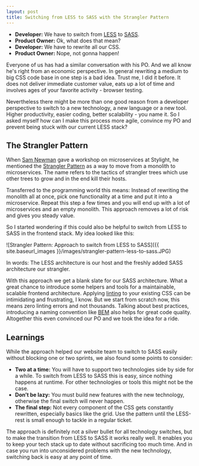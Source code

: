 ```yaml
---
layout: post
title: Switching from LESS to SASS with the Strangler Pattern
---
```


- **Developer:** We have to switch from [LESS](http://lesscss.org/) to [SASS](http://sass-lang.com).
- **Product Owner:** Ok, what does that mean?
- **Developer:** We have to rewrite all our CSS.
- **Product Owner:** Nope, not gonna happen!

Everyone of us has had a similar conversation with his PO. And we all know he's right from an economic perspective. In general rewriting a medium to big CSS code base in one step is a bad idea. Trust me, I did it before. It does not deliver immediate customer value, eats up a lot of time and involves ages of your favorite activity - browser testing.

Nevertheless there might be more than one good reason from a developer perspective to switch to a new technology, a new language or a new tool. Higher productivity, easier coding, better scalability - you name it. So I asked myself how can I make this process more agile, convince my PO and prevent being stuck with our current LESS stack?

## The Strangler Pattern
When [Sam Newman](http://samnewman.io) gave a workshop on microservices at Stylight, he mentioned the [Strangler Pattern](https://www.martinfowler.com/bliki/StranglerApplication.html) as a way to move from a monolith to microservices. The name refers to the tactics of strangler trees which use other trees to grow and in the end kill their hosts.

Transferred to the programming world this means: Instead of rewriting the monolith all at once, pick one functionality at a time and put it into a microservice. Repeat this step a few times and you will end up with a lot of microservices and an empty monolith. This approach removes a lot of risk and gives you steady value.

So I started wondering if this could also be helpful to switch from LESS to SASS in the frontend stack. My idea looked like this:

![Strangler Pattern: Approach to switch from LESS to SASS]({{ site.baseurl_images }}/images/strangler-pattern-less-to-sass.JPG)

In words: The LESS architecture is our host and the freshly added SASS architecture our strangler.

With this approach we get a blank slate for our SASS architecture. What a great chance to introduce some helpers and tools for a maintainable, scalable frontend architecture. Applying [linting](https://en.wikipedia.org/wiki/Lint_(software)) to your existing CSS can be intimidating and frustrating, I know. But we start from scratch now, this means zero linting errors and not thousands. Talking about best practices, introducing a naming convention like [BEM](http://getbem.com) also helps for great code quality. Altogether this even convinced our PO and we took the idea for a ride.

## Learnings
While the approach helped our website team to switch to SASS easily without blocking one or two sprints, we also found some points to consider:
- **Two at a time:** You will have to support two technologies side by side for a while. To switch from LESS to SASS this is easy, since nothing happens at runtime. For other technologies or tools this might not be the case.
- **Don’t be lazy:** You must build new features with the new technology, otherwise the final switch will never happen.
- **The final step:** Not every component of the CSS gets constantly rewritten, especially basics like the grid. Use the pattern until the LESS-rest is small enough to tackle in a regular ticket.

The approach is definitely not a silver bullet for all technology switches, but to make the transition from LESS to SASS it works really well. It enables you to keep your tech stack up to date without sacrificing too much time. And in case you run into unconsidered problems with the new technology, switching back is easy at any point of time.
